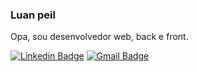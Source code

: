 ### Luan peil

Opa, sou desenvolvedor web, back e front.

[![Linkedin Badge](https://img.shields.io/badge/-Luan%20Peil-6633cc?style=flat-square&logo=Linkedin&logoColor=white&link=https://www.linkedin.com/in/luan-peil-19b98414a/)](https://www.linkedin.com/in/luan-peil-19b98414a/) 
[![Gmail Badge](https://img.shields.io/badge/-contato@peil.dev-6633cc?style=flat-square&logo=Gmail&logoColor=white&link=mailto:luan@peil.dev)](mailto:contato@peil.dev)
